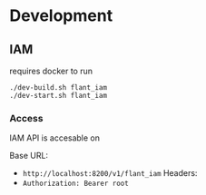 # Development

## IAM

requires docker to run

```
./dev-build.sh flant_iam
./dev-start.sh flant_iam
```

### Access

IAM API is accesable on

Base URL:
- `http://localhost:8200/v1/flant_iam`
Headers:
- `Authorization: Bearer root`